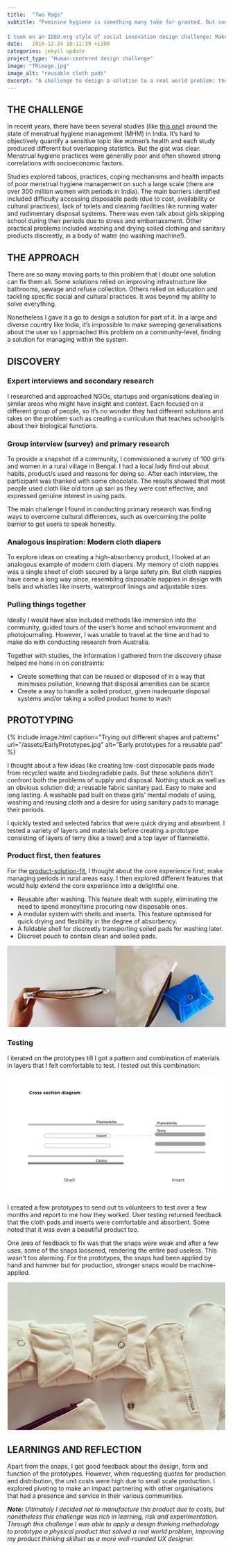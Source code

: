 ```yaml
---
title:  "Two Rags"
subtitle: "Feminine hygiene is something many take for granted. But sometimes, getting a period can be stressful if you live in a place with few amenities and supplies. 

I took on an IDEO.org style of social innovation design challenge: Make it easier for girls and women in rural areas to manage their periods."
date:   2016-12-24 10:11:39 +1100
categories: jekyll update
project_type: "Human-centered design challenge"
image: "TRimage.jpg"
image_alt: "reusable cloth pads"
excerpt: "A challenge to design a solution to a real world problem: the difficulty many girls face in managing periods in the developing world."
---
```


## THE CHALLENGE
In recent years, there have been several studies (like [this one](https://www.unicef.org/wash/schools/files/4_UNICEF_Rajashi_PPT_(Final).pdf)) around the state of menstrual hygiene management (MHM) in India. It’s hard to objectively quantify a sensitive topic like women’s health and each study produced different but overlapping statistics. But the gist was clear. Menstrual hygiene practices were generally poor and often showed strong correlations with socioeconomic factors. 

Studies explored taboos, practices, coping mechanisms and health impacts of poor menstrual hygiene management on such a large scale (there are over 300 million women with periods in India). The main barriers identified included difficulty accessing disposable pads (due to cost, availability or cultural practices), lack of toilets and cleaning facilities like running water and rudimentary disposal systems. There was even talk about girls skipping school during their periods due to stress and embarrassment. Other practical problems included washing and drying soiled clothing and sanitary products discreetly, in a body of water (no washing machine!).

## THE APPROACH
There are so many moving parts to this problem that I doubt one solution can fix them all. Some solutions relied on improving infrastructure like bathrooms, sewage and refuse collection. Others relied on education and tackling specific social and cultural practices. It was beyond my ability to solve everything.

Nonetheless I gave it a go to design a solution for part of it. In a large and diverse country like India, it’s impossible to make sweeping generalisations about the user so I approached this problem on a community-level, finding a solution for managing within the system. 

## DISCOVERY

### Expert interviews and secondary research
I researched and approached NGOs, startups and organisations dealing in similar areas who might have insight and context. Each focused on a different group of people, so it’s no wonder they had different solutions and takes on the problem such as creating a curriculum that teaches schoolgirls about their biological functions.

### Group interview (survey) and primary research
To provide a snapshot of a community, I commissioned a survey of 100 girls and women in a rural village in Bengal. I had a local lady find out about habits, product/s used and reasons for doing so. After each interview, the participant was thanked with some chocolate. The results showed that most people used cloth like old torn up sari as they were cost effective, and expressed genuine interest in using pads. 

The main challenge I found in conducting primary research was finding ways to overcome cultural differences, such as overcoming the polite barrier to get users to speak honestly. 

### Analogous inspiration: Modern cloth diapers
To explore ideas on creating a high-absorbency product, I looked at an analogous example of modern cloth diapers. My memory of cloth nappies was a single sheet of cloth secured by a large safety pin. But cloth nappies have come a long way since, resembling disposable nappies in design with bells and whistles like inserts, waterproof linings and adjustable sizes.  

### Pulling things together
Ideally I would have also included methods like immersion into the community, guided tours of the user’s home and school environment and photojournaling. However, I was unable to travel at the time and had to make do with conducting research from Australia. 

Together with studies, the information I gathered from the discovery phase helped me hone in on constraints:

* Create something that can be reused or disposed of in a way that minimises pollution, knowing that disposal amenities can be scarce
* Create a way to handle a soiled product, given inadequate disposal systems and/or taking a soiled product home to wash


## PROTOTYPING

{% include image.html caption="Trying out different shapes and patterns" url="/assets/EarlyPrototypes.jpg" alt="Early prototypes for a reusable pad" %}

I thought about a few ideas like creating low-cost disposable pads made from recycled waste and biodegradable pads. But these solutions didn't confront both the problems of supply and disposal. Nothing stuck as well as an obvious solution did; a reusable fabric sanitary pad. Easy to make and long lasting. A washable pad built on these girls’ mental models of using, washing and reusing cloth and a desire for using sanitary pads to manage their periods.

I quickly tested and selected fabrics that were quick drying and absorbent. I tested a variety of layers and materials before creating a prototype consisting of layers of terry (like a towel) and a top layer of flannelette.

### Product first, then features
For the [product-solution-fit](https://medium.com/@jaf_designer/why-product-thinking-is-the-next-big-thing-in-ux-design-ee7de959f3fe#.kxuagv8i6), I thought about the core experience first; make managing periods in rural areas easy. I then explored different features that would help extend the core experience into a delightful one.

* Reusable after washing. This feature dealt with supply, eliminating the need to spend money/time procuring new disposable ones.
* A modular system with shells and inserts. This feature optimised for quick drying and flexibility in the degree of absorbency.
* A foldable shell for discreetly transporting soiled pads for washing later.
* Discreet pouch to contain clean and soiled pads.

![Reusable pad prototypes](/assets/TRprototype.jpg "Prototypes ready for testing")

### Testing
I iterated on the prototypes till I got a pattern and combination of materials in layers that I felt comfortable to test. I tested out this combination:

![Cross section of materials used](/assets/crossSectionDiagram.png "Cross section of materials used in prototype")

I created a few prototypes to send out to volunteers to test over a few months and report to me how they worked. User testing returned feedback that the cloth pads and inserts were comfortable and absorbent. Some noted that it was even a beautiful product too. 

One area of feedback to fix was that the snaps were weak and after a few uses, some of the snaps loosened, rendering the entire pad useless. This wasn't too alarming. For the prototypes, the snaps had been applied by hand and hammer but for production, stronger snaps would be machine-applied.

![The reusable pad solution](/assets/TRsample.jpg "The full solution")

## LEARNINGS AND REFLECTION

Apart from the snaps, I got good feedback about the design, form and function of the prototypes. However, when requesting quotes for production and distribution, the unit costs were high due to small scale production. I explored pivoting to make an impact partnering with other organisations that had a presence and service in their various communities.

_**Note:** Ultimately I decided not to manufacture this product due to costs, but nonetheless this challenge was rich in learning, risk and experimentation. Through this challenge I was able to apply a design thinking methodology to prototype a physical product that solved a real world problem, improving my product thinking skillset as a more well-rounded UX designer._